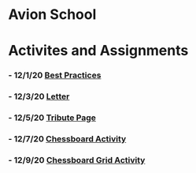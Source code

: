 # **Avion School**

# Activites and Assignments
### - 12/1/20 [Best Practices](http://riancorpus.github.io/batch5-activities/Activities/Best_Practices/)
### - 12/3/20 [Letter](http://riancorpus.github.io/batch5-activities/Activities/Letter_Activity/)
### - 12/5/20 [Tribute Page](http://riancorpus.github.io/batch5-activities/Activities/Tribute_Page/) 
### - 12/7/20 [Chessboard Activity](http://riancorpus.github.io/batch5-activities/Activities/Chessboard_Activity/)
### - 12/9/20 [Chessboard Grid Activity](http://riancorpus.github.io/batch5-activities/Activities/Grid_Chessboard/)



